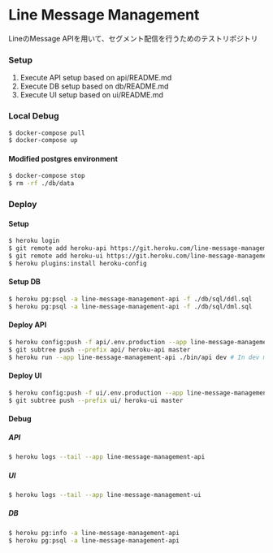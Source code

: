 # Line Message Management
LineのMessage APIを用いて、セグメント配信を行うためのテストリポジトリ

### Setup
1. Execute API setup based on api/README.md
2. Execute DB setup based on db/README.md
3. Execute UI setup based on ui/README.md

### Local Debug
```bash
$ docker-compose pull
$ docker-compose up
```

#### Modified postgres environment
```bash
$ docker-compose stop
$ rm -rf ./db/data
```

### Deploy

#### Setup
```bash
$ heroku login
$ git remote add heroku-api https://git.heroku.com/line-message-management-api.git
$ git remote add heroku-ui https://git.heroku.com/line-message-management-ui.git
$ heroku plugins:install heroku-config
```

#### Setup DB
```bash
$ heroku pg:psql -a line-message-management-api -f ./db/sql/ddl.sql
$ heroku pg:psql -a line-message-management-api -f ./db/sql/dml.sql
```

#### Deploy API
```bash
$ heroku config:push -f api/.env.production --app line-message-management-api -o # If modified .env file
$ git subtree push --prefix api/ heroku-api master
$ heroku run --app line-message-management-api ./bin/api dev # In dev mode
```

#### Deploy UI
```bash
$ heroku config:push -f ui/.env.production --app line-message-management-ui -o # If modified .env file
$ git subtree push --prefix ui/ heroku-ui master
```

#### Debug
##### API
```bash
$ heroku logs --tail --app line-message-management-api
```

##### UI
```bash
$ heroku logs --tail --app line-message-management-ui
```

##### DB
```bash
$ heroku pg:info -a line-message-management-api
$ heroku pg:psql -a line-message-management-api
```

<!--

```bash
$ git push heroku-api `git subtree split --prefix api/ master`:master --force
$ git push heroku-ui `git subtree split --prefix ui/ master`:master --force
```

-->
